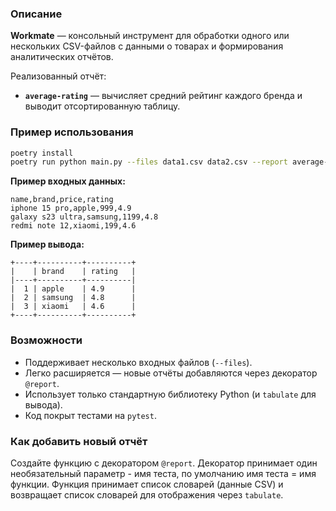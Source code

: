 ### Описание

**Workmate** — консольный инструмент для обработки одного или нескольких CSV-файлов с данными о товарах и формирования аналитических отчётов.

Реализованный отчёт:

* **`average-rating`** — вычисляет средний рейтинг каждого бренда и выводит отсортированную таблицу.

### Пример использования

```bash
poetry install
poetry run python main.py --files data1.csv data2.csv --report average-rating
```

**Пример входных данных:**

```csv
name,brand,price,rating
iphone 15 pro,apple,999,4.9
galaxy s23 ultra,samsung,1199,4.8
redmi note 12,xiaomi,199,4.6
```

**Пример вывода:**

```
+----+----------+----------+
|    | brand    | rating   |
|----+----------+----------|
|  1 | apple    | 4.9      |
|  2 | samsung  | 4.8      |
|  3 | xiaomi   | 4.6      |
+----+----------+----------+
```

### Возможности

* Поддерживает несколько входных файлов (`--files`).
* Легко расширяется — новые отчёты добавляются через декоратор `@report`.
* Использует только стандартную библиотеку Python (и `tabulate` для вывода).
* Код покрыт тестами на `pytest`.

### Как добавить новый отчёт

Создайте функцию с декоратором `@report`. Декоратор принимает один необязательный параметр - имя теста, по умолчанию имя теста = имя функции.
Функция принимает список словарей (данные CSV) и возвращает список словарей для отображения через `tabulate`.
